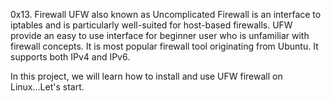 0x13. Firewall
UFW also known as Uncomplicated Firewall is an interface to iptables and is particularly well-suited for host-based firewalls. UFW provide an easy to use interface for beginner user who is unfamiliar with firewall concepts. It is most popular firewall tool originating from Ubuntu. It supports both IPv4 and IPv6.

In this project, we will learn how to install and use UFW firewall on Linux...Let's start.
